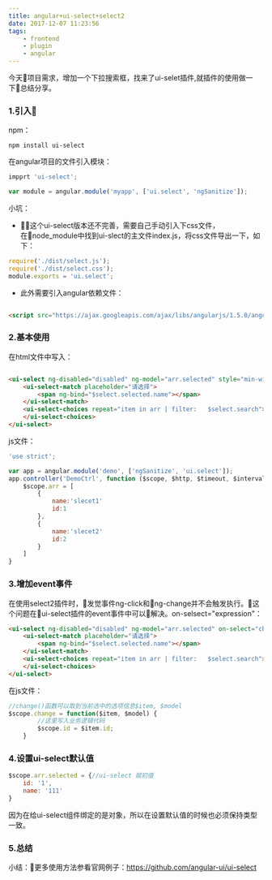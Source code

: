 ```yaml
---
title: angular+ui-select+select2
date: 2017-12-07 11:23:56
tags:
    - frontend
    - plugin
    - angular
---
```

今天项目需求，增加一个下拉搜索框，找来了ui-selet插件,就插件的使用做一下总结分享。
### 1.引入
npm：
```shell
npm install ui-select
```
在angular项目的文件引入模块：
```js
impprt 'ui-select';

var module = angular.module('myapp', ['ui.select', 'ngSanitize']);
```
小坑：
* 这个ui-select版本还不完善，需要自己手动引入下css文件，在node_module中找到ui-slect的主文件index.js，将css文件导出一下，如下：
```js
require('./dist/select.js');
require('./dist/select.css');
module.exports = 'ui.select';
```
* 此外需要引入angular依赖文件：
```html

<script src="https://ajax.googleapis.com/ajax/libs/angularjs/1.5.0/angular-sanitize.js"></script>

```

### 2.基本使用
在html文件中写入：

```html

<ui-select ng-disabled="disabled" ng-model="arr.selected" style="min-width: 300px;">
    <ui-select-match placeholder="请选择">
        <span ng-bind="$select.selected.name"></span>
    </ui-select-match>
    <ui-select-choices repeat="item in arr | filter:   $select.search"><span ng-bind="item.name"></span>
    </ui-select-choices>
</ui-select>

```
js文件：
```js
'use strict';

var app = angular.module('demo', ['ngSanitize', 'ui.select']);
app.controller('DemoCtrl', function ($scope, $http, $timeout, $interval) {
    $scope.arr = [
        {
            name:'slecet1'
            id:1
        },
        {
            name:'slecet2'
            id:2
        }
    ]
}
```
### 3.增加event事件
在使用select2插件时，发觉事件ng-click和ng-change并不会触发执行。这个问题在ui-select插件的event事件中可以解决。on-selsect="expression"：
```html
<ui-select ng-disabled="disabled" ng-model="arr.selected" on-select="change($item, $model)" style="min-width: 300px;">
    <ui-select-match placeholder="请选择">
        <span ng-bind="$select.selected.name"></span>
    </ui-select-match>
    <ui-select-choices repeat="item in arr | filter:   $select.search"><span ng-bind="item.name"></span>
    </ui-select-choices>
</ui-select>
```
在js文件：
```js
//change()函数可以取到当前选中的选项信息$item, $model
$scope.change = function($item, $model) {
        //这里写入业务逻辑代码
        $scope.id = $item.id;
    }
```
### 4.设置ui-select默认值
```js
$scope.arr.selected = {//ui-select 赋初值
    id: '1',
    name: '111'
}
```
因为在给ui-select组件绑定的是对象，所以在设置默认值的时候也必须保持类型一致。
### 5.总结

小结：更多使用方法参看官网例子：https://github.com/angular-ui/ui-select
